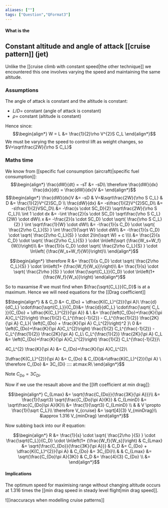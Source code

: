 ```yaml
---
aliases: [""]
tags: ["Question","QFormat3"]
---
```


#### What is the
## Constant altitude and angle of attack [[cruise pattern]] (jet)
Unlike the [[cruise climb with constant speed|the other technique]] we encountered this one involves varying the speed and maintaining the same altitude.

### Assumptions
The angle of attack is constant and the altitude is constant:
- $L/D=$ constant (angle of attack is constant)
- $\rho=$ constant (altitude is constant)

Hence since:
$$\begin{align*}
  W = L &= \frac{1}{2}\rho V^{2}S C_L
\end{align*}$$
We must be varying the speed to control lift as weight changes, so $V=\sqrt\frac{2W}{\rho S C_L}$

### Maths time
We know from [[specific fuel consumption (aircraft)|specific fuel consumption]]:
$$\begin{align*}
   \frac{dW}{dt} = -sT &= -sD\\
\therefore \frac{dW}{dx} \frac{dx}{dt} = \frac{dW}{dx}V &=
\end{align*}$$
$$\begin{align*}
   \frac{dW}{dx}V &= -sD & V=&\sqrt\frac{2W}{\rho S C_L} & D &= \frac{1}{2}V^{2}SC_D \\
\frac{dW}{dx} &= -s\frac{1}{2}V^{2}SC_D\\
&= -s\frac{1}{2}VSC_D\\
&= -\frac{s \cdot SC_D}{2} \sqrt\frac{2W}{\rho S C_L}\\
\int 1 \cdot dx &= -\int \frac{2}{s \cdot SC_D} \sqrt\frac{\rho S C_L}{2W} \cdot dW\\
x &= -\frac{2}{s \cdot SC_D} \cdot \sqrt{ \frac{\rho S C_L}{2} } \int  \sqrt\frac{1}{W} \cdot dW\\
&= -\frac{1}{s C_D} \cdot \sqrt{ \frac{2\rho C_L}{S} } \int  \frac{1}{\sqrt W} \cdot dW\\
&= -\frac{1}{s C_D} \cdot \sqrt{ \frac{2\rho C_L}{S} } \cdot 2\ln(\sqrt W) + c \\\\
&= \frac{2}{s C_D} \cdot \sqrt{ \frac{2\rho C_L}{S} } \cdot \ln\left(\sqrt {\frac{W_s+W_f}{W}}\right)\\
&= \frac{1}{s C_D} \cdot \sqrt{ \frac{2\rho C_L}{S} } \cdot \ln\left( {\frac{W_s+W_f}{W}}\right)\\
\end{align*}$$

$$\begin{align*}
\therefore R &= \frac{1}{s C_D} \cdot \sqrt{ \frac{2\rho C_L}{S} } \cdot \ln\left(1+ {\frac{W_f}{W_s}}\right)\\
&= \frac{1}{s} \cdot \sqrt{ \frac{2\rho }{S} } \cdot \frac{\sqrt{C_L}}{C_D} \cdot \ln\left(1+ {\frac{W_f}{W_s}}\right)
\end{align*}$$

So to maxamise $R$ we must find when $\frac{\sqrt{C_L}}{C_D}$ is at a maximum.
Hence we will need equations for the [[Drag coefficient]] 

$$\begin{align*}
   &   &  C_D &= C_{Do} + \dfrac{K(C_L)^{2}}{\pi A}\\
 \frac{d}{dC_L} \cdot\frac{\sqrt{C_L}}{C_D}&=  \frac{d}{dC_L} \cdot\frac{\sqrt{ C_L }}{C_{Do} + \dfrac{K(C_L)^{2}}{\pi A}} & \\
&= \frac{\left(C_{Do}+\frac{K}{\pi A}C_L^{2}\right) \frac{1}{2} C_L^{\frac{-1}{2}} - C_L^{\frac{1}{2}} \frac{2K}{\pi A} C_L}{ \left(C_{Do} + \frac{K}{\pi A} C_L^{2}\right)^2 }\\
0 &= \left(C_{Do}+\frac{K}{\pi A}C_L^{2}\right) \frac{1}{2} C_L^{\frac{-1}{2}} - C_L^{\frac{1}{2}} \frac{2K}{\pi A} C_L\\
C_L^{\frac{1}{2}} \frac{2K}{\pi A} C_L &= \left(C_{Do}+\frac{K}{\pi A}C_L^{2}\right) \frac{1}{2} C_L^{\frac{-1}{2}}\\

4C_L^{2} \frac{K}{\pi A}  &= C_{Do}+\frac{K}{\pi A}C_L^{2}\\

3\dfrac{K(C_L)^{2}}{\pi A}  &= C_{Do} & C_{Di}&=\dfrac{K(C_L)^{2}}{\pi A} \\
\therefore C_{Do} &= 3C_{Di} \:\:\:\: at\:max\:R\\
\end{align*}$$

Note $C_{Do} = 3C_{Di}$.

Now if we use the resault above and the [[lift coefficient at min drag]]:

$$\begin{align*}
C_{Lmax} &= \sqrt{\frac{C_{Do}}{\frac{3K}{\pi A}}}\\
&= \frac{1}{\sqrt3} \sqrt{\frac{C_{Do}\pi A}{K}} & C_{LminD} &= \sqrt\frac{C_{Do}\pi A}{K}\\
&= \frac{1}{\sqrt3} C_{LminD} \\
& & V \propto \frac{1}{\sqrt C_L}\\
\therefore V_{cruise} &= \sqrt[4]{3} V_{minDrag}\\
&\approx 1.316 V_{minDrag}
\end{align*}$$

Now subbing back into our $R$ equation:

$$\begin{align*}
    R &= \frac{1}{s} \cdot \sqrt{ \frac{2\rho }{S} } \cdot \frac{\sqrt{C_L}}{C_D} \cdot \ln\left(1+ {\frac{W_f}{W_s}}\right) & C_{Lmax} &= \sqrt{\frac{C_{Do}}{\frac{3K}{\pi A}}} & C_D &= C_{Do} + \dfrac{K(C_L)^{2}}{\pi A} & C_{Do} &= 3C_{Di}\\
& & C_{Lmax} &= \sqrt{\frac{C_{Do}\pi A}{3K}} & C_D &= \frac{4}{3} C_{Do} \\
&= 
\end{align*}$$

#### Implications
The optimum speed for maximising range without changing altitude occurs at 1.316 times the [[min drag speed in steady level flight|min drag speed]].

![[inaccuracys when modelling cruise patterns]]

